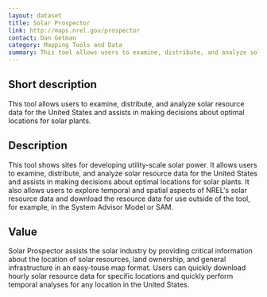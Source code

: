 ```yaml
---
layout: dataset
title: Solar Prospector
link: http://maps.nrel.gov/prospector
contact: Dan Getman
category: Mapping Tools and Data
summary: This tool allows users to examine, distribute, and analyze solar resource data for the United States and assists in making decisions about optimal locations for solar plants.
---
```


## Short description

This tool allows users to examine, distribute, and analyze solar resource data for the United States and assists in making decisions about optimal locations for solar plants. 

## Description

This tool shows sites for developing utility-scale solar
power. It allows users to examine, distribute, and
analyze solar resource data for the United States and
assists in making decisions about optimal locations for
solar plants. It also allows users to explore temporal
and spatial aspects of NREL's solar resource data and
download the resource data for use outside of the tool,
for example, in the System Advisor Model or SAM.

## Value

Solar Prospector assists the solar industry by providing
critical information about the location of solar resources,
land ownership, and general infrastructure in an easy-touse
map format. Users can quickly download hourly solar
resource data for specific locations and quickly perform
temporal analyses for any location in the United States. 
